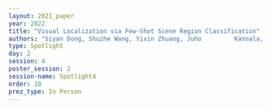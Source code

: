 ```yaml
---
layout: 2021_paper
year: 2022
title: "Visual Localization via Few-Shot Scene Region Classification"
authors: "Siyan Dong, Shuzhe Wang, Yixin Zhuang, Juho         Kannala, Marc Pollefeys and Baoquan Chen"
type: Spotlight
day: 2
session: 4
poster_session: 2
session-name: Spotlight4
order: 10
prez_type: In Person
---
```

